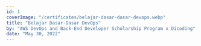 ```yaml
---
id: 1
coverImage: "/certificates/belajar-dasar-dasar-devops.webp"
title: "Belajar Dasar-Dasar DevOps"
by: "AWS DevOps and Back-End Developer Scholarship Program x Dicoding"
date: "May 30, 2022"
---
```


